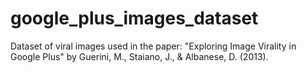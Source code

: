 google_plus_images_dataset
==========================

Dataset of viral images used in the paper: "Exploring Image Virality in Google Plus" by Guerini, M., Staiano, J., &amp; Albanese, D. (2013). 
